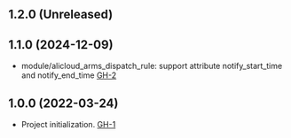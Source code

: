 ## 1.2.0 (Unreleased)
## 1.1.0 (2024-12-09)

- module/alicloud_arms_dispatch_rule: support attribute notify_start_time and notify_end_time [GH-2](https://github.com/alibabacloud-automation/terraform-alicloud-arms/pull/2)

## 1.0.0 (2022-03-24)

- Project initialization. [GH-1](https://github.com/terraform-alicloud-modules/terraform-alicloud-arms/pull/1)
